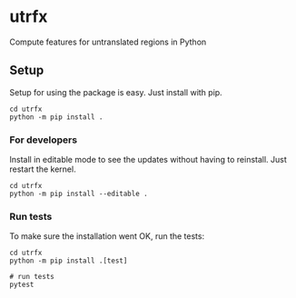 # utrfx

Compute features for untranslated regions in Python


## Setup

Setup for using the package is easy. Just install with pip.

```shell
cd utrfx
python -m pip install .
```


### For developers

Install in editable mode to see the updates without having to reinstall. Just restart the kernel.

```shell
cd utrfx
python -m pip install --editable .
```

### Run tests

To make sure the installation went OK, run the tests:

```shell
cd utrfx
python -m pip install .[test]

# run tests
pytest
```

